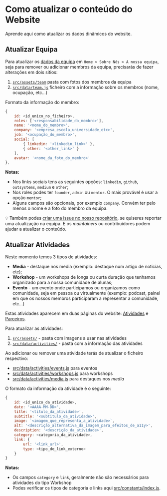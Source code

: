 # Como atualizar o conteúdo do Website

Aprende aqui como atualizar os dados dinâmicos do website.

## Atualizar Equipa

Para atualizar os [dados da equipa](https://raparigasdocodigo.pt/team) em `Home > Sobre Nós > A nossa equipa`, seja para remover ou adicionar membros da equipa, precisarás de fazer alterações em dois sitios:

1. [`src/assets/team`](/src/assets/team/) pasta com fotos dos membros da equipa
2. [`src/data/team.js`](/src/data/team.js) ficheiro com a informação sobre os membros (nome, ocupação, etc...)

Formato da informação do membro:

```javascript
{
    id: <id_unico_no_ficheiro>,
    roles: ['<responsabilidade_do_membro>'],
    name: '<nome_do_membro>',
    company: '<empresa_escola_universidade_etc>',
    job: '<ocupação_do_membro>',
    social: [
        { linkedin: '<linkedin_link>' },
        { other: '<other_link>' }
    ],
    avatar: '<nome_da_foto_do_membro>'
},
```

**Notas:**
- Nos links sociais tens as seguintes opções: `linkedin`, `github`, `outsystems`, `medium` e `other`;
- Nos roles podes ter `founder`, `admin` ou `mentor`. O mais provável é usar a opção `mentor`;
- Alguns campos são opcionais, por exemplo `company`. Convém ter pelo menos o nome e a foto do membro da equipa.

💡 Também podes [criar uma issue no nosso repositório](https://github.com/As-Raparigas-do-Codigo/ardc-website/issues/new?assignees=&labels=team+update&projects=&template=add_new_member.yaml&title=Adicionar+%3Co_teu_nome%3E+%C3%A0+equipa+%2F+Atualizar+informa%C3%A7%C3%A3o+sobre+%3Co_teu_nome%3E), se quiseres reportar uma atualização na equipa. E os _maintainers_ ou contribuidores podem ajudar a atualizar o conteúdo.

## Atualizar Atividades

Neste momento temos 3 tipos de atividades:
- **Media** - destaque nos media (exemplo: destaque num artigo de noticias, etc);
- **Workshop** - um workshops de longa ou curta duração que tenhamos organizado para a nossa comunidade de alunas;
- **Evento** - um evento onde participamos ou organizamos como comunidade, seja em pessoa ou virtualmente (exemplo: podcast, painel em que os nossos membros participaram a representar a comunidade, etc...)

Estas atividades aparecem em duas páginas do website: [Atividades](https://raparigasdocodigo.pt/activities) e [Parceiros](https://raparigasdocodigo.pt/partners).

Para atualizar as atividades:
1. [`src/assets/`](/src/assets/) - pasta com imagens a usar nas atividades
2. [`src/data/activities/`](/src/data/activities/) - pasta com a informação das atividades

Ao adicionar ou remover uma atividade terás de atualizar o ficheiro respectivo:
- [src/data/activities/events.js](/src/data/activities/events.js) para eventos
- [src/data/activities/workshops.js](/src/data/activities/workshops.js) para workshops
- [src/data/activities/media.js](/src/data/activities/media.js) para destaques nos _media_

O formato da informação da atividade é o seguinte:

```javascript
{
    id: <id_unico_da_atividade>,
    date: '<AAAA-MM-DD>',
    title: '<titulo_da_atividade>',
    subtitle: '<subtitulo_da_atividade>',
    image: `<imagem_que_representa_a_atividade>`,
    alt: '<descrição_alternativa_da_imagem_para_efeitos_de_a11y>',
    description: '<descrição_da_atividade>',
    category: <categoria_da_atividade>,
    link: {
        url: '<link_url>',
        type: <tipo_de_link_externo>
    }
}
```

**Notas:**

- Os campos `category` e `link`, geralmente não são necessários para atividades do tipo Workshop
- Podes verificar os tipos de categoria e links aqui [src/constants/index.js](/src/constants/index.js). 
